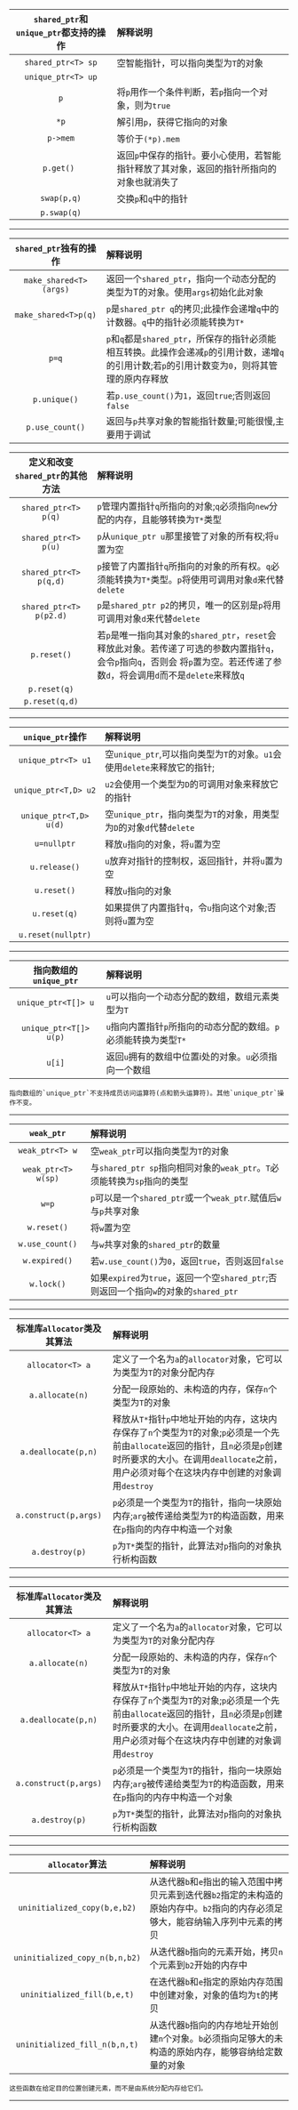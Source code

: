 `shared_ptr`和`unique_ptr`都支持的操作|解释说明
|:-:|:-|
`shared_ptr<T> sp`| 空智能指针，可以指向类型为`T`的对象 
`unique_ptr<T> up`|
`p`|将`p`用作一个条件判断，若`p`指向一个对象，则为`true`
`*p`|解引用`p`，获得它指向的对象
`p->mem` |等价于`(*p).mem` 
`p.get() `|返回`p`中保存的指针。要小心使用，若智能指针释放了其对象，返回的指针所指向的对象也就消失了
`swap(p,q)` |交换`p`和`q`中的指针 
`p.swap(q)`|

---

`shared_ptr`独有的操作|解释说明
|:-:|:-|
`make_shared<T>(args)` |返回一个`shared_ptr`，指向一个动态分配的类型为T的对象。使用`args`初始化此对象
`make_shared<T>p(q)`| `p`是`shared_ptr q`的拷贝;此操作会递增`q`中的计数器。`q`中的指针必须能转换为`T*`
`p=q` |`p`和`q`都是`shared_ptr`，所保存的指针必须能相互转换。此操作会递减`p`的引用计数，递增`q`的引用计数;若`p`的引用计数变为`0`，则将其管理的原内存释放
`p.unique()` |若`p.use_count()`为`1`，返回`true`;否则返回`false` 
`p.use_count()` |返回与`p`共享对象的智能指针数量;可能很慢,主要用于调试

定义和改变`shared_ptr`的其他方法|解释说明
|:-:|:-|
`shared_ptr<T> p(q)`|`p`管理内置指针`q`所指向的对象;`q`必须指向`new`分配的内存，且能够转换为`T*`类型
`shared_ptr<T> p(u)`| `p`从`unique_ptr u`那里接管了对象的所有权;将`u`置为空 
`shared_ptr<T> p(q,d)`| `p`接管了内置指针`q`所指向的对象的所有权。`q`必须能转换为`T*`类型。`p`将使用可调用对象`d`来代替`delete`
`shared_ptr<T> p(p2.d)` |`p`是`shared_ptr p2`的拷贝，唯一的区别是`p`将用可调用对象`d`来代替`delete`
`p.reset()` |若`p`是唯一指向其对象的`shared_ptr`，`reset`会释放此对象。若传递了可选的参数内置指针`q`，会令`p`指向`q`，否则会 将`p`置为空。若还传递了参数`d`，将会调用`d`而不是`delete`来释放`q`
`p.reset(q)`|
`p.reset(q,d)`|

---

`unique_ptr`操作|解释说明
|:-:|:-|
`unique_ptr<T> u1` |空`unique_ptr`,可以指向类型为`T`的对象。`u1`会使用`delete`来释放它的指针;
`unique_ptr<T,D> u2`|`u2`会使用一个类型为`D`的可调用对象来释放它的指针
`unique_ptr<T,D> u(d)` |空`unique_ptr`，指向类型为`T`的对象，用类型为`D`的对象`d`代替`delete`
`u=nullptr` |释放`u`指向的对象，将`u`置为空 
`u.release()`| `u`放弃对指针的控制权，返回指针，并将`u`置为空 
`u.reset()` |释放`u`指向的对象 
`u.reset(q)` |如果提供了内置指针`q`，令`u`指向这个对象;否则将`u`置为空 
`u.reset(nullptr)`|

---
指向数组的`unique_ptr`|解释说明
|:-:|:-|
`unique_ptr<T[]> u`| `u`可以指向一个动态分配的数组，数组元素类型为`T` 
`unique_ptr<T[]> u(p)`| `u`指向内置指针`p`所指向的动态分配的数组。`p`必须能转换为类型`T*`
`u[i]` |返回`u`拥有的数组中位置i处的对象。`u`必须指向一个数组
```
指向数组的`unique_ptr`不支持成员访问运算符(点和箭头运算符)。其他`unique_ptr`操作不变。
```
---

`weak_ptr`|解释说明
|:-:|:-|
`weak_ptr<T> w` |空`weak_ptr`可以指向类型为`T`的对象 
`weak_ptr<T> w(sp)` |与`shared_ptr sp`指向相同对象的`weak_ptr`。`T`必须能转换为`sp`指向的类型
`w=p` |`p`可以是一个`shared_ptr`或一个`weak_ptr`.赋值后`w`与`p`共享对象
`w.reset()` |将`w`置为空
`w.use_count()`| 与`w`共享对象的`shared_ptr`的数量 
`w.expired()` |若`w.use_count()`为`0`，返回`true`，否则返回`false` 
`w.lock()`| 如果`expired`为`true`，返回一个空`shared_ptr`;否则返回一个指向`w`的对象的`shared_ptr`
---
标准库`allocator`类及其算法|解释说明
|:-:|:-|
`allocator<T> a`| 定义了一个名为`a`的`allocator`对象，它可以为类型为`T`的对象分配内存
`a.allocate(n)`| 分配一段原始的、未构造的内存，保存`n`个类型为`T`的对象 
`a.deallocate(p,n)`|释放从`T*`指针`p`中地址开始的内存，这块内存保存了`n`个类型为`T`的对象;`p`必须是一个先前由`allocate`返回的指针，且`n`必须是`p`创建时所要求的大小。在调用`deallocate`之前，用户必须对每个在这块内存中创建的对象调用`destroy`
`a.construct(p,args)` |`p`必须是一个类型为`T`的指针，指向一块原始内存;`arg`被传递给类型为`T`的构造函数，用来在`p`指向的内存中构造一个对象
`a.destroy(p)`| `p`为`T*`类型的指针，此算法对`p`指向的对象执行析构函数
---
标准库`allocator`类及其算法|解释说明
|:-:|:-|
`allocator<T> a`| 定义了一个名为`a`的`allocator`对象，它可以为类型为`T`的对象分配内存
`a.allocate(n)`|分配一段原始的、未构造的内存，保存`n`个类型为`T`的对象 
`a.deallocate(p,n)`|释放从`T*`指针`p`中地址开始的内存，这块内存保存了`n`个类型为`T`的对象;`p`必须是一个先前由`allocate`返回的指针，且`n`必须是`p`创建时所要求的大小。在调用`deallocate`之前，用户必须对每个在这块内存中创建的对象调用`destroy`
`a.construct(p,args)`|`p`必须是一个类型为`T`的指针，指向一块原始内存;`arg`被传递给类型为`T`的构造函数，用来在`p`指向的内存中构造一个对象
`a.destroy(p)`|`p`为`T*`类型的指针，此算法对`p`指向的对象执行析构函数
---
`allocator`算法|解释说明
|:-:|:-|
`uninitialized_copy(b,e,b2)` |从迭代器`b`和`e`指出的输入范围中拷贝元素到迭代器`b2`指定的未构造的原始内存中。`b2`指向的内存必须足够大，能容纳输入序列中元素的拷贝
`uninitialized_copy_n(b,n,b2)`| 从迭代器`b`指向的元素开始，拷贝`n`个元素到`b2`开始的内存中
`uninitialized_fill(b,e,t)` |在迭代器`b`和`e`指定的原始内存范围中创建对象，对象的值均为`t`的拷贝
`uninitialized_fill_n(b,n,t)` |从迭代器`b`指向的内存地址开始创建`n`个对象。`b`必须指向足够大的未构造的原始内存，能够容纳给定数量的对象
```
这些函数在给定目的位置创建元素，而不是由系统分配内存给它们。
```
---